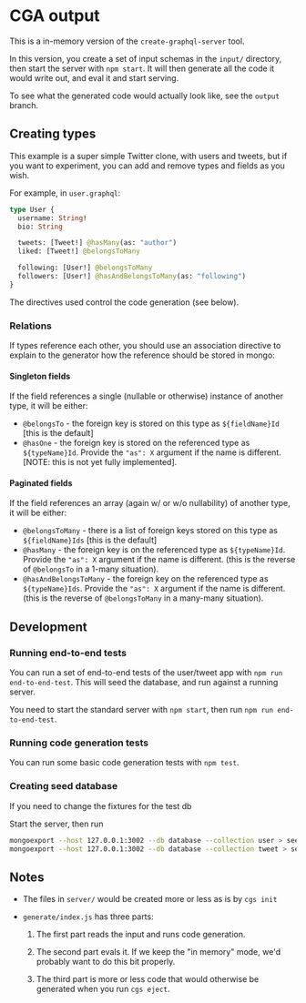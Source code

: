# CGA output

This is a in-memory version of the `create-graphql-server` tool.

In this version, you create a set of input schemas in the `input/` directory, then start the server with `npm start`. It will then generate all the code it would write out, and eval it and start serving.

To see what the generated code would actually look like, see the `output` branch.


## Creating types

This example is a super simple Twitter clone, with users and tweets, but if you want to experiment, you can add and remove types and fields as you wish.

For example, in `user.graphql`:

```graphql
type User {
  username: String!
  bio: String

  tweets: [Tweet!] @hasMany(as: "author")
  liked: [Tweet!] @belongsToMany

  following: [User!] @belongsToMany
  followers: [User!] @hasAndBelongsToMany(as: "following")
}
```

The directives used control the code generation (see below).

### Relations

If types reference each other, you should use an association directive to explain to the generator how the reference should be stored in mongo:

#### Singleton fields

If the field references a single (nullable or otherwise) instance of another type, it will be either:

- `@belongsTo` - the foreign key is stored on this type as `${fieldName}Id` [this is the default]
- `@hasOne` - the foreign key is stored on the referenced type as `${typeName}Id`. Provide the `"as": X` argument if the name is different. [NOTE: this is not yet fully implemented].

#### Paginated fields

If the field references an array (again w/ or w/o nullability) of another type, it will be either:

- `@belongsToMany` - there is a list of foreign keys stored on this type as `${fieldName}Ids` [this is the default]
- `@hasMany` - the foreign key is on the referenced type as `${typeName}Id`. Provide the `"as": X` argument if the name is different. (this is the reverse of `@belongsTo` in a 1-many situation).
- `@hasAndBelongsToMany` - the foreign key on the referenced type as `${typeName}Ids`. Provide the `"as": X` argument if the name is different. (this is the reverse of `@belongsToMany` in a many-many situation).

## Development

### Running end-to-end tests

You can run a set of end-to-end tests of the user/tweet app with `npm run end-to-end-test`. This will seed the database, and run against a running server.

You need to start the standard server with `npm start`, then run `npm run end-to-end-test`.

### Running code generation tests

You can run some basic code generation tests with `npm test`.

### Creating seed database

If you need to change the fixtures for the test db

Start the server, then run
```bash
mongoexport --host 127.0.0.1:3002 --db database --collection user > seeds/user.json
mongoexport --host 127.0.0.1:3002 --db database --collection tweet > seeds/tweet.json
```

## Notes

 - The files in `server/` would be created more or less as is by `cgs init`

 - `generate/index.js` has three parts:

   1. The first part reads the input and runs code generation.

   2. The second part evals it. If we keep the "in memory" mode, we'd probably want to do this bit properly.

   3. The third part is more or less code that would otherwise be generated when you run `cgs eject`.
